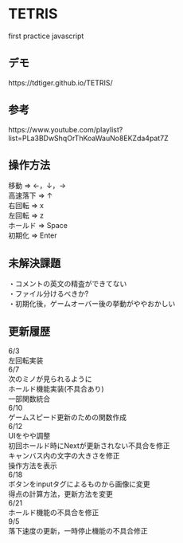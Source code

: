 # TETRIS
first practice javascript
<h2>デモ</h2>
https://tdtiger.github.io/TETRIS/

<h2>参考</h2>
https://www.youtube.com/playlist?list=PLa3BDwShqOrThKoaWauNo8EKZda4pat7Z

<h2>操作方法</h2>
移動 => ←，↓，→
<br>
高速落下 => ↑
<br>
右回転 => x
<br>
左回転 => z
<br>
ホールド => Space
<br>
初期化 => Enter

<h2>未解決課題</h2>
・コメントの英文の精査ができてない<br>
・ファイル分けるべきか?<br>
・初期化後，ゲームオーバー後の挙動がややおかしい<br>

<h2>更新履歴</h2>
6/3<br>
左回転実装
<br>
6/7<br>
次のミノが見られるように<br>
ホールド機能実装(不具合あり)<br>
一部関数統合
<br>
6/10<br>
ゲームスピード更新のための関数作成
<br>
6/12<br>
UIをやや調整<br>
初回ホールド時にNextが更新されない不具合を修正<br>
キャンバス内の文字の大きさを修正<br>
操作方法を表示
<br>
6/18<br>
ボタンをinputタグによるものから画像に変更<br>
得点の計算方法，更新方法を変更
<br>
6/21<br>
ホールド機能の不具合を修正<br>
9/5<br>
落下速度の更新，一時停止機能の不具合修正<br>
